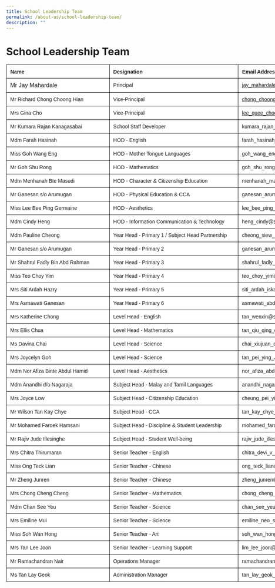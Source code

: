 ```yaml
---
title: School Leadership Team
permalink: /about-us/school-leadership-team/
description: ""
---
```

# School Leadership Team

<style type="text/css">
.tg  {border-collapse:collapse;border-spacing:0;margin:0px auto;}
.tg td{border-color:black;border-style:solid;border-width:1px;font-family:Arial, sans-serif;font-size:14px;
  overflow:hidden;padding:10px 10px;word-break:normal;}
.tg th{border-color:black;border-style:solid;border-width:1px;font-family:Arial, sans-serif;font-size:14px;
  font-weight:normal;overflow:hidden;padding:10px 10px;word-break:normal;}
.tg .tg-pic4{background-color:#ffffff;border-color:#000000;font-size:100%;text-align:left;vertical-align:top}
.tg .tg-1sny{border-color:#000000;font-weight:bold;position:-webkit-sticky;position:sticky;text-align:left;top:-1px;
  vertical-align:top;will-change:transform}
.tg .tg-iks7{background-color:#ffffff;border-color:#000000;text-align:left;vertical-align:top}
</style>
<table style="undefined;table-layout: fixed; width: 953px" class="tg">
<colgroup>
<col style="width: 281px">
<col style="width: 351px">
<col style="width: 321px">
</colgroup>
<thead>
  <tr>
    <th class="tg-1sny">Name</th>
    <th class="tg-1sny">Designation</th>
    <th class="tg-1sny">Email Address</th>
  </tr>
</thead>
<tbody>
  <tr>
    <td class="tg-pic4">Mr Jay Mahardale</td>
    <td class="tg-iks7">Principal</td>
    <td class="tg-iks7"><a href="mailto:jay_mahardale@schools.gov.sg">jay_mahardale@schools.gov.sg</a></td>
  </tr>
  <tr>
    <td class="tg-iks7">Mr Richard Chong Choong Hian</td>
    <td class="tg-iks7">Vice-Principal</td>
    <td class="tg-iks7"><a href="mailto:chong_choong_hian@schools.gov.sg">chong_choong_hian@schools.gov.sg</a></td>
  </tr>
  <tr>
    <td class="tg-iks7">Mrs Gina Cho</td>
    <td class="tg-iks7">Vice-Principal</td>
    <td class="tg-iks7"><a href="mailto:lee_quee_choo_gina@schools.gov.sg">lee_quee_choo_gina@schools.gov.sg</a></td>
  </tr>
  <tr>
    <td class="tg-iks7">Mr Kumara Rajan Kanagasabai</td>
    <td class="tg-iks7">School Staff Developer</td>
    <td class="tg-iks7">kumara_rajan_kanagasabai@schools.gov.sg</td>
  </tr>
  <tr>
    <td class="tg-iks7">Mdm Farah Hasinah</td>
    <td class="tg-iks7">HOD - English</td>
    <td class="tg-iks7">farah_hasinah_abdul_wahab@schools.gov.sg</td>
  </tr>
  <tr>
    <td class="tg-iks7">Miss Goh Wang Eng</td>
    <td class="tg-iks7">HOD - Mother Tongue Languages</td>
    <td class="tg-iks7">goh_wang_eng@schools.gov.sg</td>
  </tr>
  <tr>
    <td class="tg-iks7">Mr Goh Shu Rong</td>
    <td class="tg-iks7">HOD - Mathematics</td>
    <td class="tg-iks7">goh_shu_rong@schools.gov.sg</td>
  </tr>
  <tr>
    <td class="tg-iks7">Mdm Menhanah Bte Masudi</td>
    <td class="tg-iks7">HOD - Character &amp; Citizenship Education</td>
    <td class="tg-iks7">menhanah_masudi@schools.gov.sg</td>
  </tr>
  <tr>
    <td class="tg-iks7">Mr Ganesan s/o Arumugan</td>
    <td class="tg-iks7">HOD - Physical Education &amp; CCA</td>
    <td class="tg-iks7">ganesan_arumugan@schools.gov.sg</td>
  </tr>
  <tr>
    <td class="tg-iks7">Miss Lee Bee Ping Germaine</td>
    <td class="tg-iks7">HOD - Aesthetics</td>
    <td class="tg-iks7">lee_bee_ping_germaine@schools.gov.sg</td>
  </tr>
  <tr>
    <td class="tg-iks7">Mdm Cindy Heng</td>
    <td class="tg-iks7">HOD - Information Communication &amp; Technology</td>
    <td class="tg-iks7">heng_cindy@schools.gov.sg</td>
  </tr>
  <tr>
    <td class="tg-iks7">Mdm Pauline Cheong</td>
    <td class="tg-iks7">Year Head - Primary 1 / Subject Head Partnership</td>
    <td class="tg-iks7">cheong_siew_lan_pauline@schools.gov.sg</td>
  </tr>
  <tr>
    <td class="tg-iks7">Mr Ganesan s/o Arumugan</td>
    <td class="tg-iks7">Year Head - Primary 2</td>
    <td class="tg-iks7">ganesan_arumugan@schools.gov.sg</td>
  </tr>
  <tr>
    <td class="tg-iks7">Mr Shahrul Fadly Bin Abd Rahman</td>
    <td class="tg-iks7">Year Head - Primary 3</td>
    <td class="tg-iks7">shahrul_fadly_abd_rahman@schools.gov.sg</td>
  </tr>
  <tr>
    <td class="tg-iks7">Miss Teo Choy Yim</td>
    <td class="tg-iks7">Year Head - Primary 4</td>
    <td class="tg-iks7">teo_choy_yim@schools.gov.sg</td>
  </tr>
  <tr>
    <td class="tg-iks7">Mrs Siti Ardah Hazry</td>
    <td class="tg-iks7">Year Head - Primary 5</td>
    <td class="tg-iks7">siti_ardah_iskandar@schools.gov.sg</td>
  </tr>
  <tr>
    <td class="tg-iks7">Mrs Asmawati Ganesan</td>
    <td class="tg-iks7">Year Head - Primary 6</td>
    <td class="tg-iks7">asmawati_abdullah@schools.gov.sg</td>
  </tr>
  <tr>
    <td class="tg-iks7">Mrs Katherine Chong</td>
    <td class="tg-iks7">Level Head - English</td>
    <td class="tg-iks7">tan_wenxin@schools.gov.sg</td>
  </tr>
  <tr>
    <td class="tg-iks7">Mrs Ellis Chua</td>
    <td class="tg-iks7">Level Head - Mathematics</td>
    <td class="tg-iks7">tan_qiu_qing_ellis@schools.gov.sg</td>
  </tr>
  <tr>
    <td class="tg-iks7">Ms Davina Chai</td>
    <td class="tg-iks7">Level Head - Science</td>
    <td class="tg-iks7">chai_xiujuan_davina@schools.gov.sg</td>
  </tr>
  <tr>
    <td class="tg-iks7">Mrs Joycelyn Goh</td>
    <td class="tg-iks7">Level Head - Science</td>
    <td class="tg-iks7">tan_pei_ying_Joycelyn@schools.gov.sg</td>
  </tr>
  <tr>
    <td class="tg-iks7">Mdm Nor Afiza Binte Abdul Hamid</td>
    <td class="tg-iks7">Level Head - Aesthetics</td>
    <td class="tg-iks7">nor_afiza_abdul_hamid@schools.gov.sg</td>
  </tr>
  <tr>
    <td class="tg-iks7">Mdm Anandhi d/o Nagaraja</td>
    <td class="tg-iks7">Subject Head - Malay and Tamil Languages</td>
    <td class="tg-iks7">anandhi_nagaraja@schools.gov.sg</td>
  </tr>
  <tr>
    <td class="tg-iks7">Mrs Joyce Low</td>
    <td class="tg-iks7">Subject Head - Citizenship Education</td>
    <td class="tg-iks7">cheung_pei_yi@schools.gov.sg</td>
  </tr>
  <tr>
    <td class="tg-iks7">Mr Wilson Tan Kay Chye</td>
    <td class="tg-iks7">Subject Head - CCA</td>
    <td class="tg-iks7">tan_kay_chye_wilson@schools.gov.sg</td>
  </tr>
  <tr>
    <td class="tg-iks7">Mr Mohamed Faroek Hamsani</td>
    <td class="tg-iks7">Subject Head - Discipline &amp; Student Leadership</td>
    <td class="tg-iks7">mohamed_faroek_hamsani@schools.gov.sg</td>
  </tr>
  <tr>
    <td class="tg-iks7">Mr Rajiv Jude Illesinghe</td>
    <td class="tg-iks7">Subject Head - Student Well-being</td>
    <td class="tg-iks7">rajiv_jude_illesinghe@schools.gov.sg</td>
  </tr>
  <tr>
    <td class="tg-iks7">Mrs Chitra Thirumaran</td>
    <td class="tg-iks7">Senior Teacher - English</td>
    <td class="tg-iks7">chitra_devi_v_ramalingam@schools.gov.sg</td>
  </tr>
  <tr>
    <td class="tg-iks7">Miss Ong Teck Lian</td>
    <td class="tg-iks7">Senior Teacher - Chinese</td>
    <td class="tg-iks7">ong_teck_lian@schools.gov.sg</td>
  </tr>
  <tr>
    <td class="tg-iks7">Mr Zheng Junren</td>
    <td class="tg-iks7">Senior Teacher - Chinese</td>
    <td class="tg-iks7">zheng_junren@schools.gov.sg</td>
  </tr>
  <tr>
    <td class="tg-iks7">Mrs Chong Cheng Cheng</td>
    <td class="tg-iks7">Senior Teacher - Mathematics</td>
    <td class="tg-iks7">chong_cheng_cheng@schools.gov.sg</td>
  </tr>
  <tr>
    <td class="tg-iks7">Mdm Chan See Yeu</td>
    <td class="tg-iks7">Senior Teacher - Science</td>
    <td class="tg-iks7">chan_see_yeu@schools.gov.sg</td>
  </tr>
  <tr>
    <td class="tg-iks7">Mrs Emiline Mui</td>
    <td class="tg-iks7">Senior Teacher - Science</td>
    <td class="tg-iks7">emiline_neo_shuen_huey@schools.gov.sg</td>
  </tr>
  <tr>
    <td class="tg-iks7">Miss Soh Wan Hong</td>
    <td class="tg-iks7">Senior Teacher - Art</td>
    <td class="tg-iks7">soh_wan_hong@schools.gov.sg</td>
  </tr>
  <tr>
    <td class="tg-iks7">Mrs Tan Lee Joon</td>
    <td class="tg-iks7">Senior Teacher - Learning Support</td>
    <td class="tg-iks7">lim_lee_joon@schools.gov.sg</td>
  </tr>
  <tr>
    <td class="tg-iks7">Mr Ramachandran Nair</td>
    <td class="tg-iks7">Operations Manager</td>
    <td class="tg-iks7">ramachandran_nair@schools.gov.sg</td>
  </tr>
  <tr>
    <td class="tg-iks7">Ms Tan Lay Geok</td>
    <td class="tg-iks7">Administration Manager</td>
    <td class="tg-iks7">tan_lay_geok_b@schools.gov.sg</td>
  </tr>
</tbody>
</table>